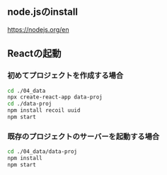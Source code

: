 ## node.jsのinstall

https://nodejs.org/en

## Reactの起動

### 初めてプロジェクトを作成する場合

```sh
cd ./04_data
npx create-react-app data-proj
cd ./data-proj
npm install recoil uuid
npm start
```

### 既存のプロジェクトのサーバーを起動する場合

```sh
cd ./04_data/data-proj
npm install
npm start
```